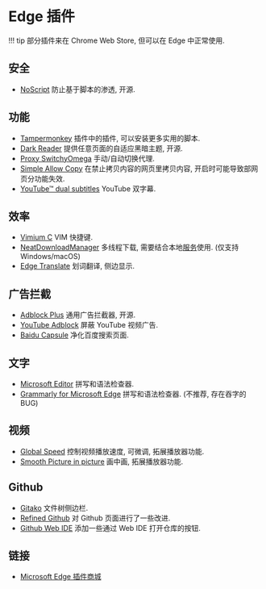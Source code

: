 # Edge 插件

!!! tip
    部分插件来在 Chrome Web Store, 但可以在 Edge 中正常使用.  

## 安全

- [NoScript] 防止基于脚本的渗透, 开源.

## 功能

- [Tampermonkey] 插件中的插件, 可以安装更多实用的脚本.
- [Dark Reader] 提供任意页面的自适应黑暗主题, 开源.
- [Proxy SwitchyOmega] 手动/自动切换代理.
- [Simple Allow Copy] 在禁止拷贝内容的网页里拷贝内容, 开启时可能导致部网页分功能失效.
- [YouTube™ dual subtitles] YouTube 双字幕.

## 效率

- [Vimium C] VIM 快捷键.
- [NeatDownloadManager] 多线程下载, 需要结合本地[服务](https://www.neatdownloadmanager.com/index.php/en/)使用. (仅支持 Windows/macOS)
- [Edge Translate] 划词翻译, 侧边显示.

## 广告拦截

- [Adblock Plus] 通用广告拦截器, 开源.
- [YouTube Adblock] 屏蔽 YouTube 视频广告.
- [Baidu Capsule] 净化百度搜索页面.

## 文字

- [Microsoft Editor] 拼写和语法检查器.
- [Grammarly for Microsoft Edge] 拼写和语法检查器. (不推荐, 存在吞字的 BUG)

## 视频

- [Global Speed] 控制视频播放速度, 可微调, 拓展播放器功能.
- [Smooth Picture in picture] 画中画, 拓展播放器功能.

## Github

- [Gitako] 文件树侧边栏.
- [Refined Github] 对 Github 页面进行了一些改进.
- [Github Web IDE] 添加一些通过 Web IDE 打开仓库的按钮.

## 链接

- [Microsoft Edge 插件商城](https://microsoftedge.microsoft.com/addons/Microsoft-Edge-Extensions-Home)

[NoScript]:                https://microsoftedge.microsoft.com/addons/detail/noscript/debdhlbmgmkkfjpcglcbjadbhhekgfjh?hl=en-US

[Tampermonkey]:            https://microsoftedge.microsoft.com/addons/detail/iikmkjmpaadaobahmlepeloendndfphd
[Dark Reader]:             https://microsoftedge.microsoft.com/addons/detail/dark-reader/ifoakfbpdcdoeenechcleahebpibofpc
[Proxy SwitchyOmega]:      https://microsoftedge.microsoft.com/addons/detail/proxy-switchyomega/fdbloeknjpnloaggplaobopplkdhnikc
[Simple Allow Copy]:       https://microsoftedge.microsoft.com/addons/detail/simple-allow-copy/kkemgiffjdndikokhpoecoloebgeibde
[YouTube™ dual subtitles]: https://microsoftedge.microsoft.com/addons/detail/youtube%E2%84%A2-dual-subtitles/kicjdgmlfepkcglkdcaalgikoaphdbbp

[Vimium C]:                https://microsoftedge.microsoft.com/addons/detail/aibcglbfblnogfjhbcmmpobjhnomhcdo
[NeatDownloadManager]:     https://microsoftedge.microsoft.com/addons/detail/neatdownloadmanager-exten/pbghcbaeehloijjcebiflemhcebmlnke
[Edge Translate]:          https://microsoftedge.microsoft.com/addons/detail/edge-translate/bfdogplmndidlpjfhoijckpakkdjkkil

[Adblock Plus]:            https://microsoftedge.microsoft.com/addons/detail/gmgoamodcdcjnbaobigkjelfplakmdhh
[YouTube Adblock]:         https://microsoftedge.microsoft.com/addons/detail/bbocfgcdelebeaboidkmglbdkimdpojb
[Baidu Capsule]:           https://microsoftedge.microsoft.com/addons/detail/%E7%99%BE%E5%BA%A6%E8%8D%AF%E4%B8%B8-baidu-capsule/hbljbaljilkocckmkgdjghgjaidnkdlc

[Microsoft Editor]:             https://microsoftedge.microsoft.com/addons/detail/microsoft-editor-spellin/hokifickgkhplphjiodbggjmoafhignh
[Grammarly for Microsoft Edge]: https://microsoftedge.microsoft.com/addons/detail/grammarly-grammar-checke/cnlefmmeadmemmdciolhbnfeacpdfbkd

[Global Speed]:               https://microsoftedge.microsoft.com/addons/detail/global-speed/mjhlabbcmjflkpjknnicihkfnmbdfced
[Smooth Picture in picture]: https://microsoftedge.microsoft.com/addons/detail/smooth-picture-in-picture/fjoecbhldoelmencfldgmgbainnnkgbe

[Gitako]:                  https://microsoftedge.microsoft.com/addons/detail/alpoloddcggjhakjemghahlkofjekbca
[Refined Github]:          https://chrome.google.com/webstore/detail/refined-github/hlepfoohegkhhmjieoechaddaejaokhf
[Github Web IDE]:          https://microsoftedge.microsoft.com/addons/detail/github-web-ide/akjbkjciknacicbnkfjbnlaeednpadcf
